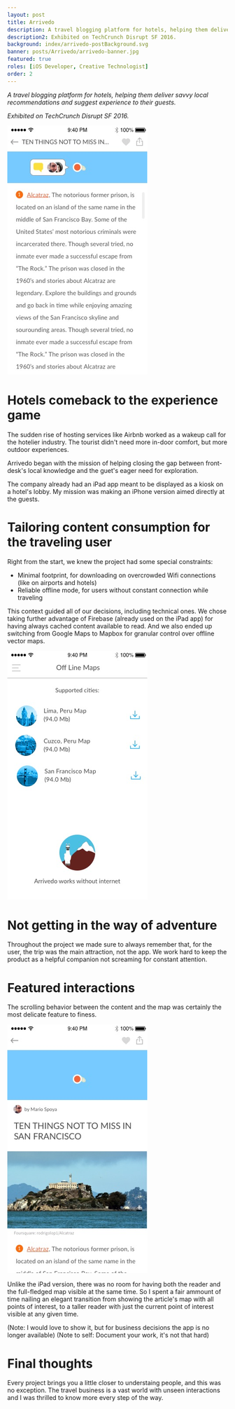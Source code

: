 ```yaml
---
layout: post
title: Arrivedo
description: A travel blogging platform for hotels, helping them deliver savvy local recommendations and suggest experience to their guests.
description2: Exhibited on TechCrunch Disrupt SF 2016.
background: index/arrivedo-postBackground.svg
banner: posts/Arrivedo/arrivedo-banner.jpg
featured: true
roles: [iOS Developer, Creative Technologist]
order: 2
---
```


*A travel blogging platform for hotels, helping them deliver savvy local recommendations and suggest experience to their guests.*

*Exhibited on TechCrunch Disrupt SF 2016.*

![](/static/img/posts/Arrivedo/arrivedo-expandedReader.jpg)

# Hotels comeback to the experience game

The sudden rise of hosting services like Airbnb worked as a wakeup call for the hotelier industry. The tourist didn't need more in-door comfort, but more outdoor experiences.

Arrivedo began with the mission of helping closing the gap between front-desk's local knowledge and the guet's eager need for exploration.

The company already had an iPad app meant to be displayed as a kiosk on a hotel's lobby. My mission was making an iPhone version aimed directly at the guests.

# Tailoring content consumption for the traveling user

Right from the start, we knew the project had some special constraints:

- Minimal footprint, for downloading on overcrowded Wifi connections (like on airports and hotels)
- Reliable offline mode, for users without constant connection while traveling

This context guided all of our decisions, including technical ones. We chose taking further advantage of Firebase (already used on the iPad app) for having always cached content available to read. And we also ended up switching from Google Maps to Mapbox for granular control over offline vector maps.

![](/static/img/posts/Arrivedo/arrivedo-offlineMaps.jpg)

# Not getting in the way of adventure

Throughout the project we made sure to always remember that, for the user, the trip was the main attraction, not the app. We work hard to keep the product as a helpful companion not screaming for constant attention.

# Featured interactions

The scrolling behavior between the content and the map was certainly the most delicate feature to finess.

![](/static/img/posts/Arrivedo/arrivedo-reader.jpg)

Unlike the iPad version, there was no room for having both the reader and the full-fledged map visible at the same time. So I spent a fair ammount of time nailing an elegant transition from showing the article's map with all points of interest, to a taller reader with just the current point of interest visible at any given time.

(Note: I would love to show it, but for business decisions the app is no longer available)
(Note to self: Document your work, it's not that hard)

# Final thoughts

Every project brings you a little closer to understaing people, and this was no exception. The travel business is a vast world with unseen interactions and I was thrilled to know more every step of the way.